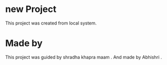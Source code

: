 # new Project 
This project was created from local system. 

# Made by 
This project was guided by shradha khapra maam . 
And made by Abhishri . 
